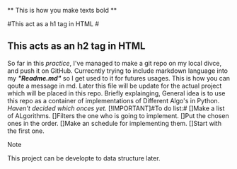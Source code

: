 ** This is how you make texts bold **

#This act as a h1 tag in HTML #
## This acts as an h2 tag in HTML ##
So far in this *practice*, I've managed to make a git repo on my local divce, and push it on GitHub.
Currecntly trying to include markdown language into my ***"Readme.md"*** so I get used to it for futures usages.
This is how you can qoute a message in md.
Later this file will be update for the actual project which will be placed in this repo.
Briefly explainging, General idea is to use this repo as a container of implementations of Different Algo's in Python. *Haven't decided which onces yet.*
[!IMPORTANT]#To do list:#
[]Make a list of ALgorithms.
[]Filters the one who is going to implement.
[]Put the chosen ones in the order.
[]Make an schedule for implementing them.
[]Start with the first one.

>[!Note]
This project can be developte to data structure later.


